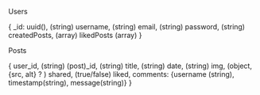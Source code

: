 Users

{
    _id: uuid(), (string)
    username, (string)
    email, (string)
    password, (string)
    createdPosts, (array)
    likedPosts (array)
}


Posts

{
    user_id, (string)
    (post)_id, (string)
    title, (string)
    date, (string)
    img, (object, {src, alt} ? )
    shared, (true/false)
    liked,
    comments: {username (string), timestamp(string), message(string)}
}